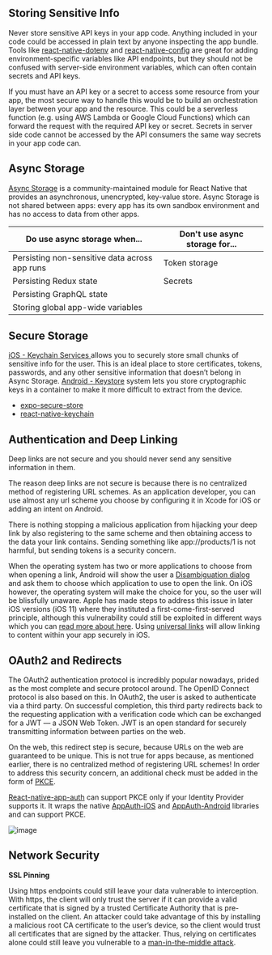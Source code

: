 ## Storing Sensitive Info
Never store sensitive API keys in your app code.
Anything included in your code could be accessed in plain text by anyone inspecting the app bundle.
Tools like [react-native-dotenv](https://github.com/goatandsheep/react-native-dotenv) and [react-native-config](https://github.com/luggit/react-native-config/) are great for adding environment-specific variables like API endpoints,
but they should not be confused with server-side environment variables,
which can often contain secrets and API keys.

If you must have an API key or a secret to access some resource from your app, the most secure way to handle this would be to build an orchestration layer between your app and the resource. This could be a serverless function (e.g. using AWS Lambda or Google Cloud Functions) which can forward the request with the required API key or secret. Secrets in server side code cannot be accessed by the API consumers the same way secrets in your app code can.

## Async Storage
[Async Storage](https://github.com/react-native-async-storage/async-storage) is a community-maintained module for React Native that provides an asynchronous, unencrypted, key-value store. Async Storage is not shared between apps: every app has its own sandbox environment and has no access to data from other apps.


|  Do use async storage when...	 | Don't use async storage for...|
|---|---|
| Persisting non-sensitive data across app runs	  |  Token storage|
| Persisting Redux state	  | Secrets  |
| Persisting GraphQL state	  |   |
| Storing global app-wide variables	  |   |

## Secure Storage
[iOS - Keychain Services
](https://developer.apple.com/documentation/security/keychain_services) 
allows you to securely store small chunks of sensitive info for the user. This is an ideal place to store certificates, tokens, passwords, and any other sensitive information that doesn’t belong in Async Storage.
[Android - Keystore](https://developer.android.com/training/articles/keystore)
system lets you store cryptographic keys in a container to make it more difficult to extract from the device.
* [expo-secure-store](https://docs.expo.dev/versions/latest/sdk/securestore/)
* [react-native-keychain](https://github.com/oblador/react-native-keychain)


## Authentication and Deep Linking
Deep links are not secure and you should never send any sensitive information in them.

The reason deep links are not secure is because there is no centralized method of registering URL schemes. As an application developer, you can use almost any url scheme you choose by configuring it in Xcode for iOS or adding an intent on Android.

There is nothing stopping a malicious application from hijacking your deep link by also registering to the same scheme and then obtaining access to the data your link contains. Sending something like app://products/1 is not harmful, but sending tokens is a security concern.

When the operating system has two or more applications to choose from when opening a link, Android will show the user a [Disambiguation dialog](https://developer.android.com/training/basics/intents/sending#disambiguation-dialog) and ask them to choose which application to use to open the link. On iOS however, the operating system will make the choice for you, so the user will be blissfully unaware. Apple has made steps to address this issue in later iOS versions (iOS 11) where they instituted a first-come-first-served principle, although this vulnerability could still be exploited in different ways which you can [read more about here](https://thehackernews.com/2019/07/ios-custom-url-scheme.html). Using [universal links](https://developer.apple.com/ios/universal-links/) will allow linking to content within your app securely in iOS.

## OAuth2 and Redirects

The OAuth2 authentication protocol is incredibly popular nowadays, prided as the most complete and secure protocol around. The OpenID Connect protocol is also based on this. In OAuth2, the user is asked to authenticate via a third party. On successful completion, this third party redirects back to the requesting application with a verification code which can be exchanged for a JWT — a JSON Web Token. JWT is an open standard for securely transmitting information between parties on the web.

On the web, this redirect step is secure, because URLs on the web are guaranteed to be unique. This is not true for apps because, as mentioned earlier, there is no centralized method of registering URL schemes! In order to address this security concern, an additional check must be added in the form of [PKCE](https://oauth.net/2/pkce/).

[React-native-app-auth](https://github.com/FormidableLabs/react-native-app-auth) can support PKCE only if your Identity Provider supports it.
It wraps the native [AppAuth-iOS](https://github.com/openid/AppAuth-iOS) and [AppAuth-Android](https://github.com/openid/AppAuth-Android) libraries and can support PKCE.

![image](https://github.com/user-attachments/assets/28927195-0ec5-4beb-8c13-f4c8001a861f)

## Network Security
**SSL Pinning** 

Using https endpoints could still leave your data vulnerable to interception. With https, the client will only trust the server if it can provide a valid certificate that is signed by a trusted Certificate Authority that is pre-installed on the client. An attacker could take advantage of this by installing a malicious root CA certificate to the user’s device, so the client would trust all certificates that are signed by the attacker. Thus, relying on certificates alone could still leave you vulnerable to a [man-in-the-middle attack](https://en.wikipedia.org/wiki/Man-in-the-middle_attack).


